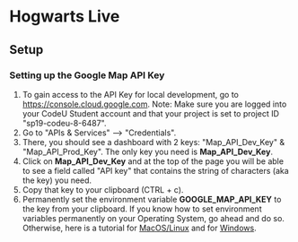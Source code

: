 # Hogwarts Live

## Setup
### Setting up the Google Map API Key
1. To gain access to the API Key for local development, go to https://console.cloud.google.com. Note: Make sure you are logged into your CodeU Student account and that your project is set to project ID "sp19-codeu-8-6487".
2. Go to "APIs & Services" --> "Credentials".
3. There, you should see a dashboard with 2 keys: "Map_API_Dev_Key" & "Map_API_Prod_Key". The only key you need is **Map_API_Dev_Key**. 
4. Click on **Map_API_Dev_Key** and at the top of the page you will be able to see a field called "API key" that contains the string of characters (aka the key) you need. 
5. Copy that key to your clipboard (CTRL + c).
6. Permanently set the environment variable ****GOOGLE_MAP_API_KEY**** to the key from your clipboard. If you know how to set environment variables permanently on your Operating System, go ahead and do so. Otherwise, here is a tutorial for [MacOS/Linux](https://medium.com/@himanshuagarwal1395/setting-up-environment-variables-in-macos-sierra-f5978369b255) and for [Windows](http://www.forbeslindesay.co.uk/post/42833119552/permanently-set-environment-variables-on-windows).
